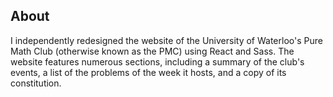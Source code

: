 ## About

I independently redesigned the website of the University of Waterloo's Pure Math Club 
(otherwise known as the PMC) using React and Sass. The website features numerous sections,
including a summary of the club's events, a list of the problems of the week it hosts, and
a copy of its constitution.